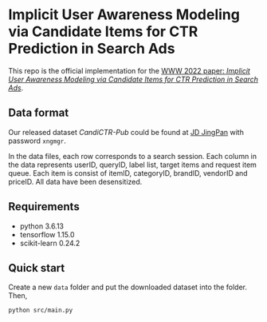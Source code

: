 # Implicit User Awareness Modeling via Candidate Items for CTR Prediction in Search Ads

This repo is the official implementation for the [WWW 2022 paper: *Implicit User Awareness Modeling via Candidate Items for CTR Prediction in Search Ads*](https://dl.acm.org/doi/10.1145/3485447.3511953).

## Data format

Our released dataset *CandiCTR-Pub* could be found at [JD JingPan](http://box.jd.com/sharedInfo/E5A5635122BDFB3CEEC946AFBC5707A7) with password `xngmgr`.

In the data files, each row corresponds to a search session. Each column in the data represents userID, queryID, label list, target items and request item queue. Each item is consist of itemID, categoryID, brandID, vendorID and priceID. 
All data have been desensitized.


## Requirements

* python 3.6.13
* tensorflow 1.15.0
* scikit-learn 0.24.2


## Quick start

Create a new `data` folder and put the downloaded dataset into the folder. Then,

```bash
python src/main.py 
```
